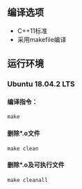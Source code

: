 ## 编译选项

- C++11标准
- 采用makefile编译

## 运行环境

### Ubuntu 18.04.2 LTS

#### 编译指令：

`make`

#### 删除*.o文件

`make clean`

#### 删除*.o及可执行文件

`make cleanall`


